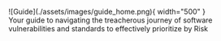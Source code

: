 <figure markdown>
![Guide](./assets/images/guide_home.png){ width="500" }
<figcaption>Your guide to navigating the treacherous journey of software vulnerabilities and standards to effectively prioritize by Risk</figcaption>
</figure>





